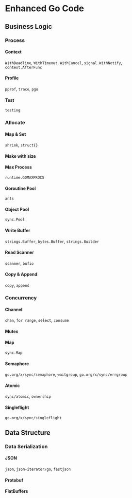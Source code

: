 # Enhanced Go Code

## Business Logic

### Process

#### Context

`WithDeadline`, `WithTimeout`, `WithCancel`, `signal.WithNotify`, `context.AfterFunc`

#### Profile

`pprof`, `trace`, `pgo`

#### Test

`testing`

### Allocate

#### Map & Set

`shrink`, `struct{}`

#### Make with size

#### Max Process

`runtime.GOMAXPROCS`

#### Goroutine Pool

`ants`

#### Object Pool

`sync.Pool`

#### Write Buffer

`strings.Buffer`, `bytes.Buffer`, `strings.Builder`

#### Read Scanner

`scanner`, `bufio`

#### Copy & Append

`copy`, `append`

### Concurrency

#### Channel

`chan`, `for range`, `select`, `consume`

#### Mutex

#### Map

`sync.Map`

#### Semaphore

`go.org/x/sync/semaphore`, `waitgroup`, `go.org/x/sync/errgroup`

#### Atomic

`sync/atomic`, `ownership`

#### Singleflight

`go.org/x/sync/singleflight`

## Data Structure

### Data Serialization

#### JSON

`json`, `json-iterator/go`, `fastjson`

#### Protobuf

#### FlatBuffers